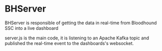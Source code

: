 # BHServer

BHServer is responsible of getting the data in real-time from Bloodhound SSC into a live dashboard

server.js is the main code, it is listening to an Apache Kafka topic and published the real-time event to the dashboards's websocket.

